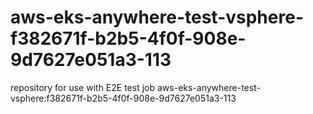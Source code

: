 # aws-eks-anywhere-test-vsphere-f382671f-b2b5-4f0f-908e-9d7627e051a3-113
repository for use with E2E test job aws-eks-anywhere-test-vsphere:f382671f-b2b5-4f0f-908e-9d7627e051a3-113
